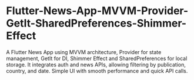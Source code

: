 # Flutter-News-App-MVVM-Provider-GetIt-SharedPreferences-Shimmer-Effect
A Flutter News App using MVVM architecture, Provider for state management, GetIt for DI, Shimmer Effect and SharedPreferences for local storage. It integrates auth and news APIs, allowing filtering by publication, country, and date. Simple UI with smooth performance and quick API calls.
